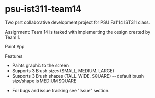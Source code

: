 psu-ist311-team14
=================
Two part collaborative development project for PSU Fall'14 IST311 class. 

Assignment: Team 14 is tasked with implementing the design created by Team 1. 


Paint App


Features

- Paints graphic to the screen
- Supports 3 Brush sizes (SMALL, MEDIUM, LARGE)
- Supports 3 Brush shapes (TALL, WIDE, SQUARE)
-- default brush size/shape is MEDIUM SQUARE



* For bugs and issue tracking see "Issue" section.
